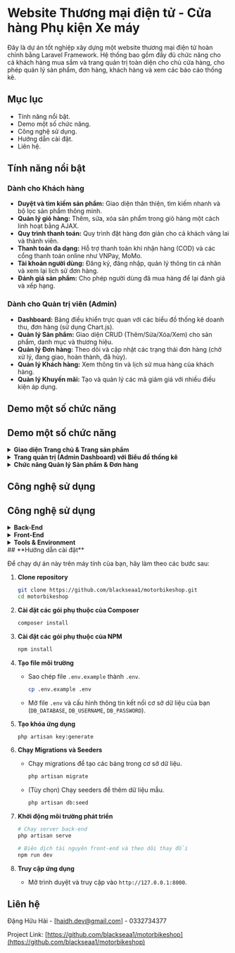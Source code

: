 # **Website Thương mại điện tử - Cửa hàng Phụ kiện Xe máy**

[](https://www.php.net/)
[](https://laravel.com/)
[](https://www.mysql.com/)
[](https://reactjs.org/)

Đây là dự án tốt nghiệp xây dựng một website thương mại điện tử hoàn chỉnh bằng Laravel Framework. Hệ thống bao gồm đầy đủ chức năng cho cả khách hàng mua sắm và trang quản trị toàn diện cho chủ cửa hàng, cho phép quản lý sản phẩm, đơn hàng, khách hàng và xem các báo cáo thống kê.

## **Mục lục**

  - Tính năng nổi bật.
  - Demo một số chức năng.
  - Công nghệ sử dụng.
  - Hướng dẫn cài đặt.
  - Liên hệ.

## **Tính năng nổi bật**

### **Dành cho Khách hàng**

  - **Duyệt và tìm kiếm sản phẩm:** Giao diện thân thiện, tìm kiếm nhanh và bộ lọc sản phẩm thông minh.
  - **Quản lý giỏ hàng:** Thêm, sửa, xóa sản phẩm trong giỏ hàng một cách linh hoạt bằng AJAX.
  - **Quy trình thanh toán:** Quy trình đặt hàng đơn giản cho cả khách vãng lai và thành viên.
  - **Thanh toán đa dạng:** Hỗ trợ thanh toán khi nhận hàng (COD) và các cổng thanh toán online như VNPay, MoMo.
  - **Tài khoản người dùng:** Đăng ký, đăng nhập, quản lý thông tin cá nhân và xem lại lịch sử đơn hàng.
  - **Đánh giá sản phẩm:** Cho phép người dùng đã mua hàng để lại đánh giá và xếp hạng.

### **Dành cho Quản trị viên (Admin)**

  - **Dashboard:** Bảng điều khiển trực quan với các biểu đồ thống kê doanh thu, đơn hàng (sử dụng Chart.js).
  - **Quản lý Sản phẩm:** Giao diện CRUD (Thêm/Sửa/Xóa/Xem) cho sản phẩm, danh mục và thương hiệu.
  - **Quản lý Đơn hàng:** Theo dõi và cập nhật các trạng thái đơn hàng (chờ xử lý, đang giao, hoàn thành, đã hủy).
  - **Quản lý Khách hàng:** Xem thông tin và lịch sử mua hàng của khách hàng.
  - **Quản lý Khuyến mãi:** Tạo và quản lý các mã giảm giá với nhiều điều kiện áp dụng.

## **Demo một số chức năng**

## Demo một số chức năng

<details>
  <summary><strong>Giao diện Trang chủ & Trang sản phẩm</strong></summary>
  
  <br>
  
  *Giao diện trang chủ hiển thị các sản phẩm nổi bật và thương hiệu.*
  
![image](https://github.com/user-attachments/assets/50183215-f2ed-4dd6-bd21-77420e16b291)

  
  *Trang cửa hàng cho phép lọc và tìm kiếm sản phẩm.*
  
 ![image](https://github.com/user-attachments/assets/522be514-3a29-44e9-9651-37f58851eae3)

</details>

<details>
  <summary><strong>Trang quản trị (Admin Dashboard) với Biểu đồ thống kê</strong></summary>
  
  <br>
  
  *Dashboard cung cấp cái nhìn tổng quan về hoạt động kinh doanh với các biểu đồ doanh thu và đơn hàng trực quan, sinh động.*
  
  ![image](https://github.com/user-attachments/assets/985b2ed6-7924-4d55-b605-8e47077a27d7)

</details>

<details>
  <summary><strong>Chức năng Quản lý Sản phẩm & Đơn hàng</strong></summary>
  
  <br>
  
  *Giao diện cho phép Admin xem, lọc và thực hiện các thao tác quản lý sản phẩm.*

  ![image](https://github.com/user-attachments/assets/9b5df84e-4e61-4b39-86b6-7a8a76946a4e)

  *Giao diện cho phép Admin xem và cập nhật trạng thái của tất cả các đơn hàng.*

  ![image](https://github.com/user-attachments/assets/d281f909-75b1-409d-8703-c5faa4966a25)

</details>

## **Công nghệ sử dụng**
## Công nghệ sử dụng

<details>
  <summary><strong>Back-End</strong></summary>
  
  <br>
  
  <ul>
    <li><a href="https://www.php.net/">PHP 8.2+</a></li>
    <li><a href="https://laravel.com/">Laravel 12</a></li>
    <li><a href="https://www.mysql.com/">MySQL</a></li>
  </ul>
</details>

<details>
  <summary><strong>Front-End</strong></summary>
  
  <br>
  
  <ul>
    <li><a href="https://developer.mozilla.org/en-US/docs/Web/JavaScript">JavaScript (ES6)</a></li>
    <li><a href="https://jquery.com/">jQuery</a> & <a href="https://developer.mozilla.org/en-US/docs/Web/API/AJAX_API">AJAX</a></li>
    <li><a href="https://www.chartjs.org/">Chart.js</a></li>
    <li><a href="https://getbootstrap.com/">Bootstrap 5</a></li>
  </ul>
</details>

<details>
  <summary><strong>Tools & Environment</strong></summary>
  
  <br>
  
  <ul>
    <li><a href="https://git-scm.com/">Git</a> & <a href="https://github.com">GitHub</a></li>
    <li><a href="https://code.visualstudio.com/">Visual Studio Code</a></li>
    <li><a href="https://www.apachefriends.org/">XAMPP</a> (Apache)</li>
    <li><a href="https://www.figma.com/">Figma</a></li>
  </ul>
</details>
## **Hướng dẫn cài đặt**

Để chạy dự án này trên máy tính của bạn, hãy làm theo các bước sau:

1.  **Clone repository**

    ```sh
    git clone https://github.com/blackseaa1/motorbikeshop.git
    cd motorbikeshop
    ```

2.  **Cài đặt các gói phụ thuộc của Composer**

    ```sh
    composer install
    ```

3.  **Cài đặt các gói phụ thuộc của NPM**

    ```sh
    npm install
    ```

4.  **Tạo file môi trường**

      - Sao chép file `.env.example` thành `.env`.
        ```sh
        cp .env.example .env
        ```
      - Mở file `.env` và cấu hình thông tin kết nối cơ sở dữ liệu của bạn (`DB_DATABASE`, `DB_USERNAME`, `DB_PASSWORD`).

5.  **Tạo khóa ứng dụng**

    ```sh
    php artisan key:generate
    ```

6.  **Chạy Migrations và Seeders**

      - Chạy migrations để tạo các bảng trong cơ sở dữ liệu.
        ```sh
        php artisan migrate
        ```
      - (Tùy chọn) Chạy seeders để thêm dữ liệu mẫu.
        ```sh
        php artisan db:seed
        ```

7.  **Khởi động môi trường phát triển**

    ```sh
    # Chạy server back-end
    php artisan serve

    # Biên dịch tài nguyên front-end và theo dõi thay đổi
    npm run dev
    ```

8.  **Truy cập ứng dụng**

      - Mở trình duyệt và truy cập vào `http://127.0.0.1:8000`.

## **Liên hệ**

Đặng Hữu Hải - [haidh.dev@gmail.com] - 0332734377

Project Link: [https://github.com/blackseaa1/motorbikeshop](https://github.com/blackseaa1/motorbikeshop)
